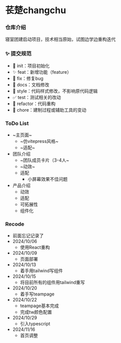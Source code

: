 # 苌楚changchu

### 仓库介绍

寝室团建启动项目，技术相当原始，试图边学边重构迭代

### ✨ 提交规范

- 🎉 init：项目初始化
- ✨ feat：新增功能（feature）
- 🐞 fix：修复bug
- 📃 docs：文档修改
- 🌈 style：代码样式修改，不影响原代码逻辑
- ✅ test：测试相关的改动
- 🔨 refactor：代码重构
- 🔧 chore：建制过程或辅助工具的变动


### ToDo List

- ~主页面~
    - ~仿vitepress风格~
    - ~适配~
- 团队介绍
    - ~团队成员卡片（3-4人~
    - ~动效~
    - 适配
      - 小屏幕效果不佳问题
- 产品介绍
    - 动效
    - 适配
    - 可拓展性
    - 组件化


### Recode
- 前面忘记记录了
- 2024/10/06
  - 使用React重构
- 2024/10/09
  - 页面部署
- 2024/10/13
  - 着手用tailwind写组件
- 2024/10/15
  - 将目前所有的组件用tailwind重写
- 2024/10/20
  - 着手写teampage
- 2024/10/22
  - teampage基本完成
  - 完成tw颜色配置
- 2024/10/29
  - 引入typescript
- 2024/11/16
  - 首页调整